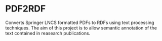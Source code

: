 # PDF2RDF
Converts Springer LNCS formatted PDFs to RDFs using text processing techniques. The aim of this project is to allow semantic annotation of the text contained in reasearch publications.
